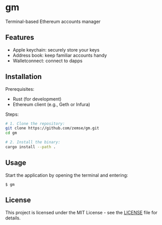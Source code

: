 # gm

Terminal-based Ethereum accounts manager

## Features

- Apple keychain: securely store your keys
- Address book: keep familiar accounts handy
- Walletconnect: connect to dapps

## Installation

Prerequisites:

- Rust (for development)
- Ethereum client (e.g., Geth or Infura)

Steps:

```sh
# 1. Clone the repository:
git clone https://github.com/zemse/gm.git
cd gm

# 2. Install the binary:
cargo install --path .
```

## Usage

Start the application by opening the terminal and entering:

```
$ gm
```

## License

This project is licensed under the MIT License - see the [LICENSE](LICENSE) file for details.